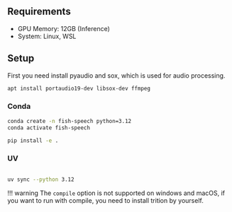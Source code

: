 ## Requirements

- GPU Memory: 12GB (Inference)
- System: Linux, WSL

## Setup

First you need install pyaudio and sox, which is used for audio processing.

``` bash
apt install portaudio19-dev libsox-dev ffmpeg
```

### Conda

```bash
conda create -n fish-speech python=3.12
conda activate fish-speech

pip install -e .
```

### UV

```bash

uv sync --python 3.12
```

!!! warning
    The `compile` option is not supported on windows and macOS, if you want to run with compile, you need to install trition by yourself.
